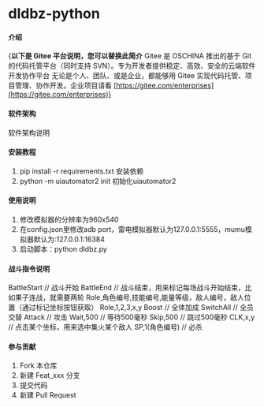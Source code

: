 # dldbz-python

#### 介绍
{**以下是 Gitee 平台说明，您可以替换此简介**
Gitee 是 OSCHINA 推出的基于 Git 的代码托管平台（同时支持 SVN）。专为开发者提供稳定、高效、安全的云端软件开发协作平台
无论是个人、团队、或是企业，都能够用 Gitee 实现代码托管、项目管理、协作开发。企业项目请看 [https://gitee.com/enterprises](https://gitee.com/enterprises)}

#### 软件架构
软件架构说明


#### 安装教程

1.  pip install -r requirements.txt 安装依赖
2.  python -m uiautomator2 init     初始化uiautomator2

#### 使用说明

1.  修改模拟器的分辨率为960x540
2.  在config.json里修改adb port，雷电模拟器默认为127.0.0.1:5555，mumu模拟器默认为:127.0.0.1:16384
3.  启动脚本：python dldbz.py

#### 战斗指令说明
BattleStart // 战斗开始
BattleEnd // 战斗结束，用来标记每场战斗开始结束，比如果子连战，就需要两轮
Role,角色编号,技能编号,能量等级，敌人编号，敌人位置（通过标记坐标按钮获取）
Role,1,2,3,x,y
Boost // 全体加成
SwitchAll // 全员交替
Attack // 攻击
Wait,500 // 等待500毫秒
Skip,500 // 跳过500毫秒
CLK,x,y // 点击某个坐标，用来选中集火某个敌人
SP,1(角色编号) // 必杀

#### 参与贡献

1.  Fork 本仓库
2.  新建 Feat_xxx 分支
3.  提交代码
4.  新建 Pull Request


